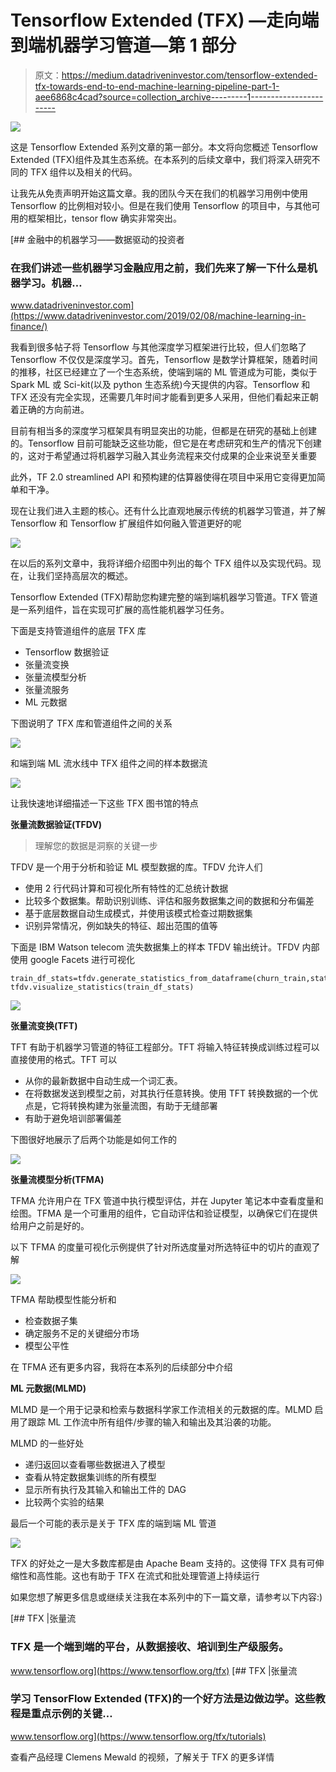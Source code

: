 # Tensorflow Extended (TFX) —走向端到端机器学习管道—第 1 部分

> 原文：<https://medium.datadriveninvestor.com/tensorflow-extended-tfx-towards-end-to-end-machine-learning-pipeline-part-1-aee6868c4cad?source=collection_archive---------1----------------------->

[![](img/c9b9cbea0a0402078ce14eb69af633ce.png)](http://www.track.datadriveninvestor.com/1B9E)

这是 Tensorflow Extended 系列文章的第一部分。本文将向您概述 Tensorflow Extended (TFX)组件及其生态系统。在本系列的后续文章中，我们将深入研究不同的 TFX 组件以及相关的代码。

让我先从免责声明开始这篇文章。我的团队今天在我们的机器学习用例中使用 Tensorflow 的比例相对较小。但是在我们使用 Tensorflow 的项目中，与其他可用的框架相比，tensor flow 确实非常突出。

[](https://www.datadriveninvestor.com/2019/02/08/machine-learning-in-finance/) [## 金融中的机器学习——数据驱动的投资者

### 在我们讲述一些机器学习金融应用之前，我们先来了解一下什么是机器学习。机器…

www.datadriveninvestor.com](https://www.datadriveninvestor.com/2019/02/08/machine-learning-in-finance/) 

我看到很多帖子将 Tensorflow 与其他深度学习框架进行比较，但人们忽略了 Tensorflow 不仅仅是深度学习。首先，Tensorflow 是数学计算框架，随着时间的推移，社区已经建立了一个生态系统，使端到端的 ML 管道成为可能，类似于 Spark ML 或 Sci-kit(以及 python 生态系统)今天提供的内容。Tensorflow 和 TFX 还没有完全实现，还需要几年时间才能看到更多人采用，但他们看起来正朝着正确的方向前进。

目前有相当多的深度学习框架具有明显突出的功能，但都是在研究的基础上创建的。Tensorflow 目前可能缺乏这些功能，但它是在考虑研究和生产的情况下创建的，这对于希望通过将机器学习融入其业务流程来交付成果的企业来说至关重要

此外，TF 2.0 streamlined API 和预构建的估算器使得在项目中采用它变得更加简单和干净。

现在让我们进入主题的核心。还有什么比直观地展示传统的机器学习管道，并了解 Tensorflow 和 Tensorflow 扩展组件如何融入管道更好的呢

![](img/0cea710091f608a9ae36dfbcd3e37eba.png)

在以后的系列文章中，我将详细介绍图中列出的每个 TFX 组件以及实现代码。现在，让我们坚持高层次的概述。

Tensorflow Extended (TFX)帮助您构建完整的端到端机器学习管道。TFX 管道是一系列组件，旨在实现可扩展的高性能机器学习任务。

下面是支持管道组件的底层 TFX 库

*   Tensorflow 数据验证
*   张量流变换
*   张量流模型分析
*   张量流服务
*   ML 元数据

下图说明了 TFX 库和管道组件之间的关系

![](img/83c0c6204b06998082769c473ef35753.png)

和端到端 ML 流水线中 TFX 组件之间的样本数据流

![](img/480f4be74ea2e712990bf661d95ef687.png)

让我快速地详细描述一下这些 TFX 图书馆的特点

**张量流数据验证(TFDV)**

> 理解您的数据是洞察的关键一步

TFDV 是一个用于分析和验证 ML 模型数据的库。TFDV 允许人们

*   使用 2 行代码计算和可视化所有特性的汇总统计数据
*   比较多个数据集。帮助识别训练、评估和服务数据集之间的数据和分布偏差
*   基于底层数据自动生成模式，并使用该模式检查过期数据集
*   识别异常情况，例如缺失的特征、超出范围的值等

下面是 IBM Watson telecom 流失数据集上的样本 TFDV 输出统计。TFDV 内部使用 google Facets 进行可视化

```
train_df_stats=tfdv.generate_statistics_from_dataframe(churn_train,stats_options=options.StatsOptions(),n_jobs=3)
tfdv.visualize_statistics(train_df_stats)
```

![](img/9d83af600e319471476c1dcaa4046caf.png)

**张量流变换(TFT)**

TFT 有助于机器学习管道的特征工程部分。TFT 将输入特征转换成训练过程可以直接使用的格式。TFT 可以

*   从你的最新数据中自动生成一个词汇表。
*   在将数据发送到模型之前，对其执行任意转换。使用 TFT 转换数据的一个优点是，它将转换构建为张量流图，有助于无缝部署
*   有助于避免培训部署偏差

下图很好地展示了后两个功能是如何工作的

![](img/ed77c5f51ae84cdf40ce354ea33aa541.png)

**张量流模型分析(TFMA)**

TFMA 允许用户在 TFX 管道中执行模型评估，并在 Jupyter 笔记本中查看度量和绘图。TFMA 是一个可重用的组件，它自动评估和验证模型，以确保它们在提供给用户之前是好的。

以下 TFMA 的度量可视化示例提供了针对所选度量对所选特征中的切片的直观了解

![](img/ea9bd1ed3c47f14a9924d6e1767092a3.png)

TFMA 帮助模型性能分析和

*   检查数据子集
*   确定服务不足的关键细分市场
*   模型公平性

在 TFMA 还有更多内容，我将在本系列的后续部分中介绍

**ML 元数据(MLMD)**

MLMD 是一个用于记录和检索与数据科学家工作流相关的元数据的库。MLMD 启用了跟踪 ML 工作流中所有组件/步骤的输入和输出及其沿袭的功能。

MLMD 的一些好处

*   递归返回以查看哪些数据进入了模型
*   查看从特定数据集训练的所有模型
*   显示所有执行及其输入和输出工件的 DAG
*   比较两个实验的结果

最后一个可能的表示是关于 TFX 库的端到端 ML 管道

![](img/a80f0ba0cac526fe7f499dd1024e02e2.png)

TFX 的好处之一是大多数库都是由 Apache Beam 支持的。这使得 TFX 具有可伸缩性和高性能。这也有助于 TFX 在流式和批处理管道上持续运行

如果您想了解更多信息或继续关注我在本系列中的下一篇文章，请参考以下内容:)

[](https://www.tensorflow.org/tfx) [## TFX |张量流

### TFX 是一个端到端的平台，从数据接收、培训到生产级服务。

www.tensorflow.org](https://www.tensorflow.org/tfx)  [## TFX |张量流

### 学习 TensorFlow Extended (TFX)的一个好方法是边做边学。这些教程是重点示例的关键…

www.tensorflow.org](https://www.tensorflow.org/tfx/tutorials) 

查看产品经理 Clemens Mewald 的视频，了解关于 TFX 的更多详情